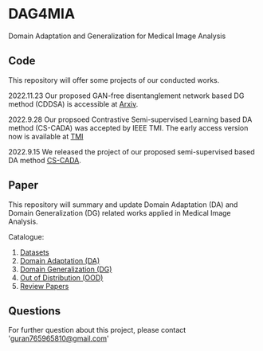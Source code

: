 # DAG4MIA
Domain Adaptation and Generalization for Medical Image Analysis

## Code
This repository will offer some projects of our conducted works.  

2022.11.23 Our proposed GAN-free disentanglement network based DG method (CDDSA) is accessible at [Arxiv](https://arxiv.org/abs/2211.12081).

2022.9.28 Our propsoed Contrastive Semi-supervised Learning based DA method (CS-CADA) was accepted by IEEE TMI. The early access version now is available at [TMI](https://ieeexplore.ieee.org/document/9903480)  

2022.9.15 We released the project of our proposed semi-supervised based DA method [CS-CADA](https://arxiv.org/abs/2208.08605).

## Paper
This repository will summary and update Domain Adaptation (DA) and Domain Generalization (DG) related works applied in Medical Image Analysis.

Catalogue:

1. [Datasets](./paper/Datasets.md)
2. [Domain Adaptation (DA)](./paper/DomainAdaptation.md)
3. [Domain Generalization (DG)](./paper/DomainGeneralization.md)
4. [Out of Distribution (OOD)](./paper/Out-of-DistributionDetection.md)
5. [Review Papers](./paper/ReviewPapers.md)

## Questions
For further question about this project,  please contact '[guran765965810@gmail.com](guran765965810@gmail.com)'